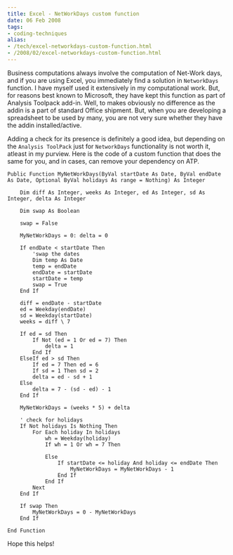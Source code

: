 ```yaml
---
title: Excel - NetWorkDays custom function
date: 06 Feb 2008
tags: 
- coding-techniques
alias:
- /tech/excel-networkdays-custom-function.html
- /2008/02/excel-networkdays-custom-function.html
---
```


Business computations always involve the computation of Net-Work days, and if 
you are using Excel, you immediately find a solution in `NetworkDays` function. 
I have myself used it extensively in my computational work. But, for reasons 
best known to Microsoft, they have kept this function as part of Analysis Toolpack 
add-in. Well, to makes obviously no difference as the addin is a part of standard 
Office shipment. But, when you are developing a spreadsheet to be used by many, 
you are not very sure whether they have the addin installed/active.

<!-- break here -->

Adding a check for its presence is definitely a good idea, but depending on the 
`Analysis ToolPack` just for `NetworkDays` functionality is not worth it, atleast 
in my purview. Here is the code of a custom function that does the same for you, 
and in cases, can remove your dependency on ATP.

```vb.net
Public Function MyNetWorkDays(ByVal startDate As Date, ByVal endDate As Date, Optional ByVal holidays As range = Nothing) As Integer
	
	Dim diff As Integer, weeks As Integer, ed As Integer, sd As Integer, delta As Integer
	
	Dim swap As Boolean
	
	swap = False
	
	MyNetWorkDays = 0: delta = 0
	 
	If endDate < startDate Then
		'swap the dates
		Dim temp As Date
		temp = endDate
		endDate = startDate
		startDate = temp
		swap = True
	End If
	 
	diff = endDate - startDate
	ed = Weekday(endDate)
	sd = Weekday(startDate)
	weeks = diff \ 7
	 
	If ed = sd Then
		If Not (ed = 1 Or ed = 7) Then
			delta = 1
		End If
	ElseIf ed > sd Then
		If ed = 7 Then ed = 6
		If sd = 1 Then sd = 2
		delta = ed - sd + 1
	Else
		delta = 7 - (sd - ed) - 1
	End If
	
	MyNetWorkDays = (weeks * 5) + delta
	 
	' check for holidays
	If Not holidays Is Nothing Then
		For Each holiday In holidays
			wh = Weekday(holiday)
			If wh = 1 Or wh = 7 Then
	 
			Else
				If startDate <= holiday And holiday <= endDate Then
					MyNetWorkDays = MyNetWorkDays - 1
				End If
			End If
		Next
	End If
	 
	If swap Then
		MyNetWorkDays = 0 - MyNetWorkDays
	End If
	
End Function
```

Hope this helps!